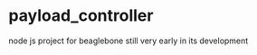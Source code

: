 payload_controller
==================

node js project for beaglebone
still very early in its development
